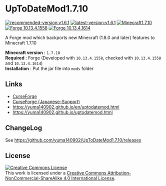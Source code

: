 # UpToDateMod1.7.10
[![recommended-version:v1.6.1](https://img.shields.io/badge/recommended-v1.6.1-brightgreen.svg)](https://www.curseforge.com/minecraft/mc-mods/uptodatemod/files/2738082)
[![latest-version:v1.6.1](https://img.shields.io/badge/latest-v1.6.1-green.svg)](https://www.curseforge.com/minecraft/mc-mods/uptodatemod/files/2738082)
[![Minecraft1.7.10](https://img.shields.io/badge/MC-1.7.10-blue.svg)](https://www.minecraft.net/)
[![Forge 10.13.4.1558](https://img.shields.io/badge/Forge-10.13.4.1558-blue.svg)](https://files.minecraftforge.net/maven/net/minecraftforge/forge/index_1.7.10.html)
[![Forge 10.13.4.1614](https://img.shields.io/badge/Forge-10.13.4.1614-blue.svg)](https://files.minecraftforge.net/maven/net/minecraftforge/forge/index_1.7.10.html)

A Forge mod which backports new Minecraft (1.8.0 and later) features to Minecraft 1.7.10

**Minecraft version** : `1.7.10` \
**Required** : Forge (Developed with  `10.13.4.1558`, checked with `10.13.4.1558` and `10.13.4.1614`) \
**Installation** : Put the jar file into `mods` folder

## Links
 - [CurseForge](https://www.curseforge.com/minecraft/mc-mods/uptodatemod)
 - [CurseForge (Japanese-Support)](https://www.curseforge.com/minecraft/mc-mods/uptodatemod/pages/for-japanese/support)
 - https://yuma140902.github.io/en/uptodatemod.html
 - https://yuma140902.github.io/uptodatemod.html

 

## ChangeLog
 See https://github.com/yuma140902/UpToDateMod1.7.10/releases

## License

<a rel="license" href="http://creativecommons.org/licenses/by-nc-sa/4.0/"><img alt="Creative Commons License" style="border-width:0" src="https://i.creativecommons.org/l/by-nc-sa/4.0/88x31.png" /></a><br />This work is licensed under a <a rel="license" href="http://creativecommons.org/licenses/by-nc-sa/4.0/">Creative Commons Attribution-NonCommercial-ShareAlike 4.0 International License</a>.
